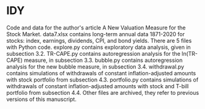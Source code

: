 # IDY
Code and data for the author's article A New Valuation Measure for the Stock Market. 
data7.xlsx contains long-term annual data 1871-2020 for stocks: index, earnings, dividends, CPI, and bond yields.
There are 5 files with Python code.
explore.py contains exploratory data analysis, given in subsection 3.2.
TR-CAPE.py contains autoregression analysis for the ln(TR-CAPE) measure, in subsection 3.3.
bubble.py contains autoregression analysis for the new bubble measure, in subsection 3.4.
withdrawal.py contains simulations of withdrawals of constant inflation-adjusted amounts with stock portfolio from subsection 4.3.
portfolio.py contains simulations of withdrawals of constant inflation-adjusted amounts with stock and T-bill portfolio from subsection 4.4.
Other files are archived, they refer to previous versions of this manuscript. 
